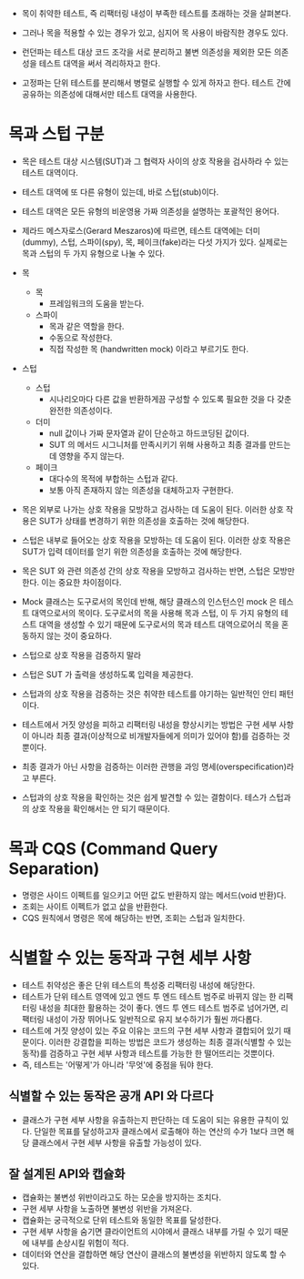 - 목이 취약한 테스트, 즉 리팩터링 내성이 부족한 테스트를 초래하는 것을 살펴본다.
- 그러나 목을 적용할 수 있는 경우가 있고, 심지어 목 사용이 바람직한 경우도 있다.

- 런던파는 테스트 대상 코드 조각을 서로 분리하고 불변 의존성을 제외한 모든 의존성을 테스트 대역을 써서 격리하자고 한다.
- 고정파는 단위 테스트를 분리해서 병렬로 실행할 수 있게 하자고 한다. 테스트 간에 공유하는 의존성에 대해서만 테스트 대역을 사용한다.

# 목과 스텁 구분

- 목은 테스트 대상 시스템(SUT)과 그 협력자 사이의 상호 작용을 검사하라 수 있는 테스트 대역이다.
- 테스트 대역에 또 다른 유형이 있는데, 바로 스텁(stub)이다.

- 테스트 대역은 모든 유형의 비운영용 가짜 의존성을 설명하는 포괄적인 용어다.
- 제라드 메스자로스(Gerard Meszaros)에 따르면, 테스트 대역에는 더미(dummy), 스텁, 스파이(spy), 목, 페이크(fake)라는 다섯 가지가 있다. 실제로는 목과 스텁의 두 가지 유형으로 나눌 수 있다.
- 목
  - 목
    - 프레임워크의 도움을 받는다.
  - 스파이
    - 목과 같은 역할을 한다.
    - 수동으로 작성한다.
    - 직접 작성한 목 (handwritten mock) 이라고 부르기도 한다.
- 스텁
  - 스텁
    - 시나리오마다 다른 값을 반환하게끔 구성할 수 있도록 필요한 것을 다 갖춘 완전한 의존성이다.
  - 더미
    - null 값이나 가짜 문자열과 같이 단순하고 하드코딩된 값이다.
    - SUT 의 메서드 시그니처를 만족시키기 위해 사용하고 최종 결과를 만드는 데 영향을 주지 않는다.
  - 페이크
    - 대다수의 목적에 부합하는 스텁과 같다.
    - 보통 아직 존재하지 않는 의존성을 대체하고자 구현한다.

- 목은 외부로 나가는 상호 작용을 모방하고 검사하는 데 도움이 된다. 이러한 상호 작용은 SUT가 상태를 변경하기 위한 의존성을 호출하는 것에 해당한다.
- 스텁은 내부로 들어오는 상호 작용을 모방하는 데 도움이 된다. 이러한 상호 작용은 SUT가 입력 데이터를 얻기 위한 의존성을 호출하는 것에 해당한다.
- 목은 SUT 와 관련 의존성 간의 상호 작용을 모방하고 검사하는 반면, 스텁은 모방만 한다. 이는 중요한 차이점이다.
- Mock 클래스는 도구로서의 목인데 반해, 해당 클래스의 인스턴스인 mock 은 테스트 대역으로서의 목이다. 도구로서의 목을 사용해 목과 스텁, 이 두 가지 유형의 테스트 대역을 생성할 수 있기 때문에 도구로서의 목과 테스트 대역으로어싀 목을 혼동하지 않는 것이 중요하다.

- 스텁으로 상호 작용을 검증하지 말라
- 스텁은 SUT 가 출력을 생성하도록 입력을 제공한다.
- 스텁과의 상호 작용을 검증하는 것은 취약한 테스트를 야기하는 일반적인 안티 패턴이다.
- 테스트에서 거짓 양성을 피하고 리팩터링 내성을 향상시키는 방법은 구현 세부 사항이 아니라 최종 결과(이상적으로 비개발자들에게 의미가 있어야 함)를 검증하는 것뿐이다.
- 최종 결과가 아닌 사항을 검증하는 이러한 관행을 과잉 명세(overspecification)라고 부른다.
- 스텁과의 상호 작용을 확인하는 것은 쉽게 발견할 수 있는 결함이다. 테스가 스텁과의 상호 작용을 확인해서는 안 되기 때문이다.

# 목과 CQS (Command Query Separation)

- 명령은 사이드 이펙트를 일으키고 어떤 값도 반환하지 않는 메서드(void 반환)다.
- 조회는 사이트 이펙트가 없고 삾을 반환한다.
- CQS 원칙에서 명령은 목에 해당하는 반면, 조회는 스텁과 일치한다.

# 식별할 수 있는 동작과 구현 세부 사항

- 테스트 취약성은 좋은 단위 테스트의 특성중 리팩터링 내성에 해당한다.
- 테스트가 단위 테스트 영역에 있고 엔드 투 엔드 테스트 범주로 바뀌지 않는 한 리팩터링 내성을 최대한 활용하는 것이 좋다. 엔드 투 엔드 테스트 범주로 넘어가면, 리팩터링 내성이 가장 뛰어나도 일반적으로 유지 보수하기가 훨씬 까다롭다.
- 테스트에 거짓 양성이 있는 주요 이유는 코드의 구현 세부 사항과 결합되어 있기 때문이다. 이러한 강결합을 피하는 방법은 코드가 생성하는 최종 결과(식별할 수 있는 동작)를 검증하고 구현 세부 사항과 테스트를 가능한 한 떨어뜨리는 것뿐이다.
- 즉, 테스트는 '어떻게'가 아니라 '무엇'에 중점을 둬야 한다.

## 식별할 수 있는 동작은 공개 API 와 다르다

- 클래스가 구현 세부 사항을 유출하는지 판단하는 데 도움이 되는 유용한 규칙이 있다. 단일한 목표를 달성하고자 클래스에서 로출해야 하는 연산의 수가 1보다 크면 해당 클래스에서 구현 세부 사항을 유출할 가능성이 있다.

## 잘 설계된 API와 캡슐화

- 캡슐화는 불변성 위반이라고도 하는 모순을 방지하는 조치다.
- 구현 세부 사항을 노출하면 불변성 위반을 가져온다.
- 캡슐화는 궁극적으로 단위 테스트와 동일한 목표를 달성한다.
- 구현 세부 사항을 숨기면 클라이언트의 시야에서 클래스 내부를 가릴 수 있기 때문에 내부를 손상시킬 위험이 적다.
- 데이터와 연산을 결합하면 해당 연산이 클래스의 불변성을 위반하지 않도록 할 수 있다.


